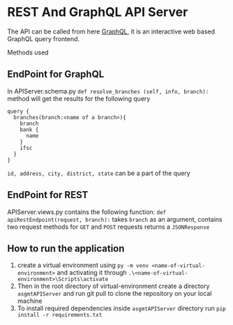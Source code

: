 # REST And GraphQL API Server

The API can be called from here [GraphQL](https://gqlapiserver.herokuapp.com/gql/), it is an interactive web based GraphQL query frontend.

Methods used

## EndPoint for GraphQL

In APIServer.schema.py
`def resolve_branches (self, info, branch):`
method will get the results for the following query
```
query {
  branches(branch:<name of a branch>){
    branch
    bank {
      name
    }
    ifsc
  }
}
```
`id, address, city, district, state` can be a part of the query

## EndPoint for REST

APIServer.views.py contains the following function:
`def apiRestEndpoint(request, branch):` takes `branch` as an argument, contains two request methods for `GET` and `POST` requests returns a `JSONResponse`

## How to run the application

1. create a virtual environment using `py -m venv <name-of-virtual-environment>` and activating it through `.\<name-of-virtual-environment>\Scripts\activate`
2. Then in the root directory of virtual-environment create a directory `asgmtAPIServer` and run git pull to clone the repository on your local machine
3. To install required dependencies inside `asgmtAPIServer` directory run `pip install -r requirements.txt`
